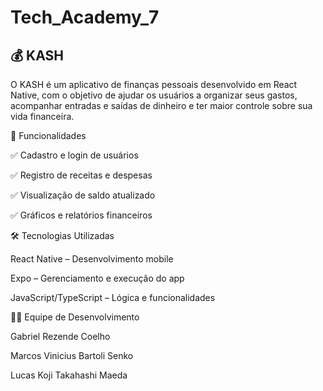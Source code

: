 # Tech_Academy_7
## 💰 KASH

O KASH é um aplicativo de finanças pessoais desenvolvido em React Native, com o objetivo de ajudar os usuários a organizar seus gastos, acompanhar entradas e saídas de dinheiro e ter maior controle sobre sua vida financeira.

📌 Funcionalidades

✅ Cadastro e login de usuários

✅ Registro de receitas e despesas

✅ Visualização de saldo atualizado

✅ Gráficos e relatórios financeiros

🛠️ Tecnologias Utilizadas

React Native – Desenvolvimento mobile

Expo – Gerenciamento e execução do app

JavaScript/TypeScript – Lógica e funcionalidades

👨‍💻 Equipe de Desenvolvimento

Gabriel Rezende Coelho

Marcos Vinicius Bartoli Senko

Lucas Koji Takahashi Maeda
